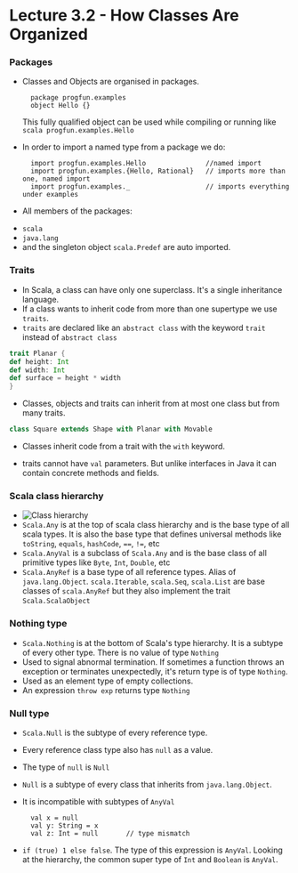 # Lecture 3.2 - How Classes Are Organized

### Packages
+ Classes and Objects are organised in packages.

        package progfun.examples
        object Hello {}

    This fully qualified object can be used while compiling or running like `scala progfun.examples.Hello`

+ In order to import a named type from a package we do:

        import progfun.examples.Hello               //named import 
        import progfun.examples.{Hello, Rational}   // imports more than one, named import
        import progfun.examples._                   // imports everything under examples

+ All members of the packages:
- `scala` 
- `java.lang` 
- and the singleton object `scala.Predef` are auto imported.

### Traits
+ In Scala, a class can have only one superclass. It's a single inheritance language.
+ If a class wants to inherit code from more than one supertype we use `traits`.
+ `traits` are declared like an `abstract class` with the keyword  `trait` instead of `abstract class`
```scala
trait Planar {
def height: Int
def width: Int
def surface = height * width
}
```
+ Classes, objects and traits can inherit from at most one class but from many traits.
```scala
class Square extends Shape with Planar with Movable
```
+ Classes inherit code from a trait with the `with` keyword.

+ traits cannot have `val` parameters. But unlike interfaces in Java it can contain concrete methods and fields.

### Scala class hierarchy
+ ![Class hierarchy](https://docs.scala-lang.org/resources/images/tour/unified-types-diagram.svg)
+ `Scala.Any` is at the top of scala class hierarchy and is the base type of all scala types. It is also the base type that defines universal methods like `toString`, `equals`, `hashCode`, `==`, `!=`, etc
+ `Scala.AnyVal` is a subclass of `Scala.Any` and is the base class of all primitive types like `Byte`, `Int`, `Double`, etc
+ `Scala.AnyRef` is a base type of all reference types. Alias of `java.lang.Object`. `scala.Iterable`, `scala.Seq`, `scala.List` are base classes of `scala.AnyRef` but they also implement the trait `Scala.ScalaObject`

### Nothing type
+ `Scala.Nothing` is at the bottom of Scala's type hierarchy. It is a subtype of every other type. There is no value of type `Nothing`
+ Used to signal abnormal termination. If sometimes a function throws an exception or terminates unexpectedly, it's return type is of type `Nothing`.
+ Used as an element type of empty collections.
+ An expression `throw exp` returns type `Nothing`

### Null type
+ `Scala.Null` is the subtype of every reference type.
+ Every reference class type also has `null` as a value.
+ The type of `null` is `Null`
+ `Null` is a subtype of every class that inherits from `java.lang.Object`.
+ It is incompatible with subtypes of `AnyVal`

        val x = null
        val y: String = x
        val z: Int = null       // type mismatch

+ `if (true) 1 else false`. The type of this expression is `AnyVal`. Looking at the hierarchy, the common super type of `Int` and `Boolean` is `AnyVal`.
